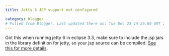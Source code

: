 ```yaml
---
title: Jetty 6 JSP support not configured

category: blogger
# Pulled from Blogger. Last updated there on: Tue Dec 23 14:26:00 GMT 2008
---
```

Got this when running jetty 6 in eclipse 3.3, make sure to include the jsp jars in the library definition for jetty, so your jsp source can be compiled. <a href="http://markmail.org/message/o7qi55cjc23sdqdo">See this for more details</a>.
